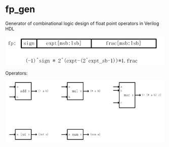 # fp_gen
Generator of combinational logic design of float point operators in Verilog HDL

![format](https://github.com/BHa2R00/fp_gen/blob/main/20230612215725_922x169_scrot.png)

Operators:

![operators](https://github.com/BHa2R00/fp_gen/blob/main/20230614215608_840x328_scrot.png)

